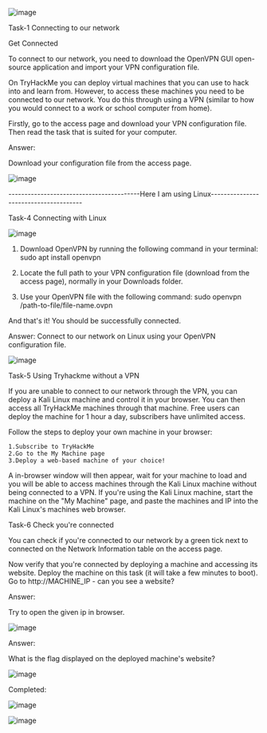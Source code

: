![image](https://user-images.githubusercontent.com/94435318/154879611-2e4d82fa-c711-4259-ab3b-470369dbc333.png)

Task-1 Connecting to our network

Get Connected﻿

To connect to our network, you need to download the OpenVPN GUI open-source application and import your VPN configuration file.

On TryHackMe you can deploy virtual machines that you can use to hack into and learn from. However, to access these machines you need to be connected to our network. You do this through using a VPN (similar to how you would connect to a work or school computer from home).

Firstly, go to the access page and download your VPN configuration file. Then read the task that is suited for your computer.

Answer:

Download your configuration file from the access page.

![image](https://user-images.githubusercontent.com/94435318/154877279-1df51289-0f8d-4e8f-978f-a8e5f928fb36.png)

-----------------------------------------Here I am using Linux--------------------------------------

Task-4 Connecting with Linux

![image](https://user-images.githubusercontent.com/94435318/154878131-212afa19-6939-482e-8a84-fdebd332f1a7.png)

1. Download OpenVPN by running the following command in your terminal: sudo apt install openvpn

2. Locate the full path to your VPN configuration file (download from the access page), normally in your Downloads folder.

3. Use your OpenVPN file with the following command: sudo openvpn /path-to-file/file-name.ovpn

And that's it! You should be successfully connected.

Answer:
Connect to our network on Linux using your OpenVPN configuration file.

![image](https://user-images.githubusercontent.com/94435318/154878243-2b7e6b8a-67d2-4da6-8565-7afdf709f5fe.png)

Task-5 Using Tryhackme without a VPN



If you are unable to connect to our network through the VPN, you can deploy a Kali Linux machine and control it in your browser. You can then access all TryHackMe machines through that machine. Free users can deploy the machine for 1 hour a day, subscribers have unlimited access.

Follow the steps to deploy your own machine in your browser:

    1.Subscribe to TryHackMe
    2.Go to the My Machine page
    3.Deploy a web-based machine of your choice!

A in-browser window will then appear, wait for your machine to load and you will be able to access machines through the Kali Linux machine without being connected to a VPN. If you're using the Kali Linux machine, start the machine on the "My Machine" page, and paste the machines and IP into the Kali Linux's machines web browser. 

Task-6 Check you're connected

You can check if you're connected to our network by a green tick next to connected on the Network Information table on the access page. 

Now verify that you're connected by deploying a machine and accessing its website. Deploy the machine on this task (it will take a few minutes to boot). Go to http://MACHINE_IP - can you see a website?

Answer:

Try to open the given ip in browser.

![image](https://user-images.githubusercontent.com/94435318/154878595-fec0caa2-4f73-46f7-9115-9f036cd8fb97.png)

Answer:

What is the flag displayed on the deployed machine's website?

![image](https://user-images.githubusercontent.com/94435318/154878667-09bd6c30-16ee-4e24-9b63-abb12a8fc2d5.png)


Completed:

![image](https://user-images.githubusercontent.com/94435318/154878887-553fd4b5-2615-4760-9299-ec6e3a33a2d3.png)

![image](https://user-images.githubusercontent.com/94435318/154879697-7a203414-bb62-459f-b7db-b0cd63a0e46f.png)
